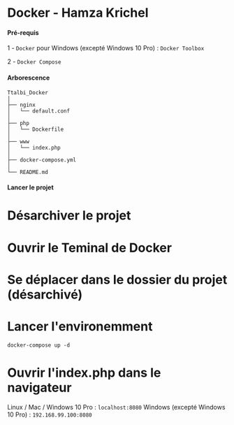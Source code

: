 
# Docker - Hamza Krichel


#### Pré-requis

1 -
<code>Docker</code>
pour Windows (excepté Windows 10 Pro) : <code>Docker Toolbox</code>

2 -
<code>Docker Compose</code>


#### Arborescence

~~~
Ttalbi_Docker
│
├── nginx
│   └── default.conf
│
├── php
│   └── Dockerfile
│
├── www
│   └── index.php
│
├── docker-compose.yml
│
└── README.md
~~~


#### Lancer le projet 

# Désarchiver le projet

# Ouvrir le Teminal de Docker

# Se déplacer dans le dossier du projet (désarchivé) 

# Lancer l'environemment

<code>docker-compose up -d</code>

# Ouvrir l'index.php dans le navigateur

Linux / Mac / Windows 10 Pro : <code>localhost:8080</code>
Windows (excepté Windows 10 Pro) : <code>192.168.99.100:8080</code>
